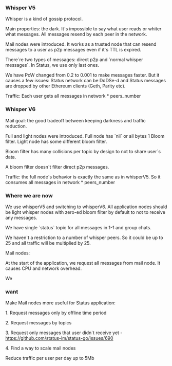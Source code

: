 ### Whisper V5

Whisper is a kind of gossip protocol.

Main properties: the dark. It\`s impossible to say what user reads or
whiter what messages. All messages resend by each peer in the network.

Mail nodes were introduced. It works as a trusted node that can resend
messages to a user as p2p messages even if it\`s TTL is expired.

There\`re two types of messages: direct p2p and \`normal whisper
messages\`. In Status, we use only last ones.

We have PoW changed from 0.2 to 0.001 to make messages faster. But it
causes a few issues: Status network can be DdDSe-d and Status messages
are dropped by other Ethereum clients (Geth, Parity etc).

Traffic: Each user gets all messages in network \* peers_number

### Whisper V6

Mail goal: the good tradeoff between keeping darkness and traffic
reduction.

Full and light nodes were introduced. Full node has \`nil\` or all bytes
1 Bloom filter. Light node has some different bloom filter.

Bloom filter has many collisions per topic by design to not to share
user\`s data.

A bloom filter doesn\`t filter direct p2p messages.

Traffic: the full node\`s behavior is exactly the same as in whisperV5.
So it consumes all messages in network \* peers_number

### Where we are now

We use whisperV5 and switching to whisperV6. All application nodes
should be light whisper nodes with zero-ed bloom filter by default to
not to receive any messages.

We have single \`status\` topic for all messages in 1-1 and group chats.

We haven\`t a restriction to a number of whisper peers. So it could be
up to 25 and all traffic will be multiplied by 25.

Mail nodes:

At the start of the application, we request all messages from mail node.
It causes CPU and network overhead.

We

### want

Make Mail nodes more useful for Status application:

1\. Request messages only by offline time period

2\. Request messages by topics

3\. Request only messages that user didn\`t receive yet -
<https://github.com/status-im/status-go/issues/690>

4\. Find a way to scale mail nodes

Reduce traffic per user per day up to 5Mb